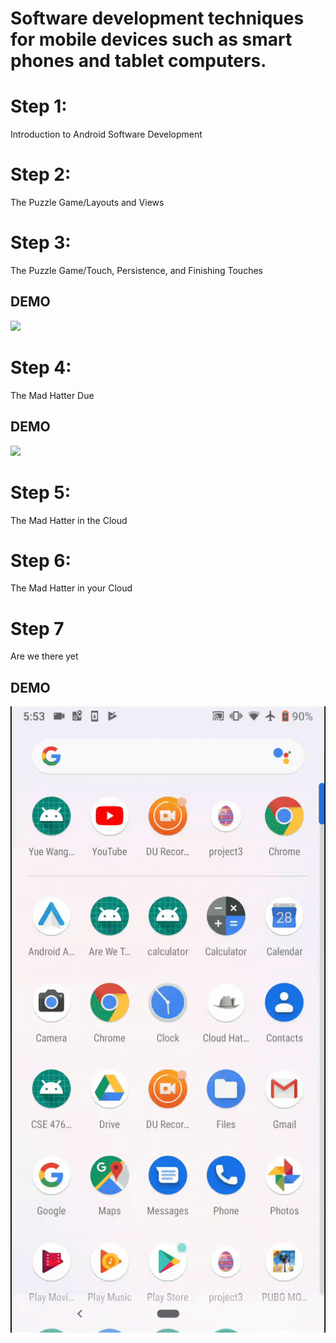 
# Software development techniques for mobile devices such as smart phones and tablet computers.

# Step 1: 
 Introduction to Android Software Development 
# Step 2: 
 The Puzzle Game/Layouts and Views 
# Step 3: 
 The Puzzle Game/Touch, Persistence, and Finishing Touches 
 ## DEMO
 ![](puzzle.gif)  
# Step 4:
 The Mad Hatter Due 
 ## DEMO
 ![](madhatter.gif)  
# Step 5: 
 The Mad Hatter in the Cloud 
# Step 6: 
 The Mad Hatter in your Cloud 
# Step 7
 Are we there yet
  ## DEMO
 ![](1.gif)
